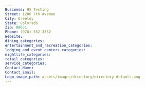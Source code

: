 ```yaml
---
Business: HS Testing
Street: 1200 7th Avenue
City: Greeley
State: Colorado
Zip: 80631
Phone: (970) 352-3352
Website: 
dining_categories: 
entertainment_and_recreation_categories: 
lodging_and_event_centers_categories: 
nightlife_categories: 
retail_categories: 
service_categories: 
Contact_Name: 
Contact_Email: 
Logo_image_path: assets/images/directory/directory-default.png
---
```

